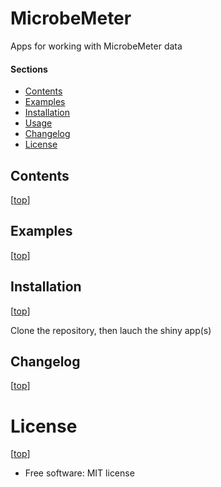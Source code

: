 MicrobeMeter
==================

Apps for working with MicrobeMeter data



#### Sections

- [Contents](#contents)
- [Examples](#examples)
- [Installation](#installation)
- [Usage](#usage)
- [Changelog](#changelog)
- [License](#license)


## Contents

[[top](#sections)]



## Examples

[[top](#sections)]



## Installation

[[top](#sections)]

Clone the repository, then lauch the shiny app(s)


## Changelog

[[top](#sections)]


# License

[[top](#sections)]

* Free software: MIT license

